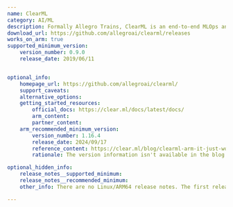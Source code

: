 ```yaml
---
name: ClearML
category: AI/ML
description: Formally Allegro Trains, ClearML is an end-to-end MLOps and LLMOps suite allowing you to focus on developing your ML code and automation.
download_url: https://github.com/allegroai/clearml/releases
works_on_arm: true
supported_minimum_version:
    version_number: 0.9.0
    release_date: 2019/06/11


optional_info:
    homepage_url: https://github.com/allegroai/clearml/
    support_caveats:
    alternative_options:
    getting_started_resources:
        official_docs: https://clear.ml/docs/latest/docs/
        arm_content:
        partner_content:
    arm_recommended_minimum_version:
        version_number: 1.16.4
        release_date: 2024/09/17
        reference_content: https://clear.ml/blog/clearml-arm-it-just-works
        rationale: The version information isn't available in the blog. However, version 1.16.4 was the latest release at the time of posting this reference blog. ClearML successfully validated seamless compatibility with Arm-based AWS Graviton2 processors, paired with NVIDIA T4G GPUs, for running AI workloads. The team ran model training jobs on EC2 G5g instances using ClearML's orchestration tools and autoscaler, confirming out-of-the-box support with no setup issues. ClearML’s silicon-agnostic design ensures it automatically pulls the right AI frameworks at runtime, leveraging Arm CPU optimizations like Kleidi and KleidiAI for efficient execution. The platform provides full visibility into training jobs, including GPU/CPU/network stats in real time. Tests showed that Graviton-based instances offer up to 20% cost savings and 60% energy reduction compared to x86 counterparts.

optional_hidden_info:
    release_notes__supported_minimum:
    release_notes__recommended_minimum:
    other_info: There are no Linux/ARM64 release notes. The first release of miniforge, i.e. 0.9.0, works on Arm via Python support.

---
```

